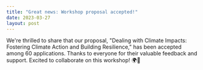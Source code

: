 ```yaml
---
title: "Great news: Workshop proposal accepted!"
date: 2023-03-27
layout: post
---
```


We're thrilled to share that our proposal, "Dealing with Climate Impacts: Fostering Climate Action and Building Resilience," has been accepted among 60 applications. Thanks to everyone for their valuable feedback and support. Excited to collaborate on this workshop! 🌍🌱
